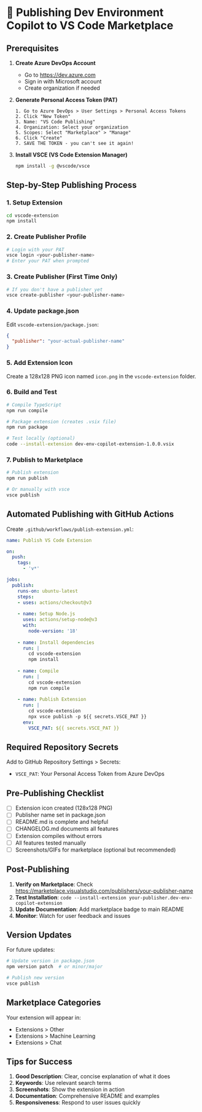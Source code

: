 # 🚀 Publishing Dev Environment Copilot to VS Code Marketplace

## Prerequisites

1. **Create Azure DevOps Account**
   - Go to https://dev.azure.com
   - Sign in with Microsoft account
   - Create organization if needed

2. **Generate Personal Access Token (PAT)**
   ```
   1. Go to Azure DevOps > User Settings > Personal Access Tokens
   2. Click "New Token"
   3. Name: "VS Code Publishing"
   4. Organization: Select your organization
   5. Scopes: Select "Marketplace" > "Manage"
   6. Click "Create"
   7. SAVE THE TOKEN - you can't see it again!
   ```

3. **Install VSCE (VS Code Extension Manager)**
   ```bash
   npm install -g @vscode/vsce
   ```

## Step-by-Step Publishing Process

### 1. Setup Extension
```bash
cd vscode-extension
npm install
```

### 2. Create Publisher Profile
```bash
# Login with your PAT
vsce login <your-publisher-name>
# Enter your PAT when prompted
```

### 3. Create Publisher (First Time Only)
```bash
# If you don't have a publisher yet
vsce create-publisher <your-publisher-name>
```

### 4. Update package.json
Edit `vscode-extension/package.json`:
```json
{
  "publisher": "your-actual-publisher-name"
}
```

### 5. Add Extension Icon
Create a 128x128 PNG icon named `icon.png` in the `vscode-extension` folder.

### 6. Build and Test
```bash
# Compile TypeScript
npm run compile

# Package extension (creates .vsix file)
npm run package

# Test locally (optional)
code --install-extension dev-env-copilot-extension-1.0.0.vsix
```

### 7. Publish to Marketplace
```bash
# Publish extension
npm run publish

# Or manually with vsce
vsce publish
```

## Automated Publishing with GitHub Actions

Create `.github/workflows/publish-extension.yml`:

```yaml
name: Publish VS Code Extension

on:
  push:
    tags:
      - 'v*'

jobs:
  publish:
    runs-on: ubuntu-latest
    steps:
    - uses: actions/checkout@v3
    
    - name: Setup Node.js
      uses: actions/setup-node@v3
      with:
        node-version: '18'
        
    - name: Install dependencies
      run: |
        cd vscode-extension
        npm install
        
    - name: Compile
      run: |
        cd vscode-extension
        npm run compile
        
    - name: Publish Extension
      run: |
        cd vscode-extension
        npx vsce publish -p ${{ secrets.VSCE_PAT }}
      env:
        VSCE_PAT: ${{ secrets.VSCE_PAT }}
```

## Required Repository Secrets

Add to GitHub Repository Settings > Secrets:
- `VSCE_PAT`: Your Personal Access Token from Azure DevOps

## Pre-Publishing Checklist

- [ ] Extension icon created (128x128 PNG)
- [ ] Publisher name set in package.json
- [ ] README.md is complete and helpful
- [ ] CHANGELOG.md documents all features
- [ ] Extension compiles without errors
- [ ] All features tested manually
- [ ] Screenshots/GIFs for marketplace (optional but recommended)

## Post-Publishing

1. **Verify on Marketplace**: Check https://marketplace.visualstudio.com/publishers/your-publisher-name
2. **Test Installation**: `code --install-extension your-publisher.dev-env-copilot-extension`
3. **Update Documentation**: Add marketplace badge to main README
4. **Monitor**: Watch for user feedback and issues

## Version Updates

For future updates:
```bash
# Update version in package.json
npm version patch  # or minor/major

# Publish new version
vsce publish
```

## Marketplace Categories

Your extension will appear in:
- Extensions > Other
- Extensions > Machine Learning  
- Extensions > Chat

## Tips for Success

1. **Good Description**: Clear, concise explanation of what it does
2. **Keywords**: Use relevant search terms
3. **Screenshots**: Show the extension in action
4. **Documentation**: Comprehensive README and examples
5. **Responsiveness**: Respond to user issues quickly
